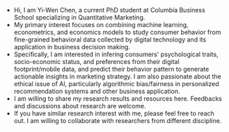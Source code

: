 - Hi, I am Yi-Wen Chen, a current PhD student at Columbia Business School specializing in Quantitative Marketing. 
- My primary interest focuses on combining machine learning, econometrics, and economics models to study consumer behavior from fine-grained behavioral data collected by digital technology and its application in business decision making.
- Specifically, I am interested in infering consumers' psychological traits, socio-economic status, and preferences from their digital footprint/mobile data, and predict their behavior pattern to generate actionable insights in marketing strategy. I am also passionate about the ethical issue of AI, particularly algorithmic bias/fairness in personalized recommendation systems and other business application.
- I am willing to share my research results and resources here. Feedbacks and discussions about research are welcome.
- If you have similar research interest with me, please feel free to reach out. I am willing to collaborate with researchers from different discipline.

<!---
p50042220/p50042220 is a ✨ special ✨ repository because its `README.md` (this file) appears on your GitHub profile.
You can click the Preview link to take a look at your changes.
--->
